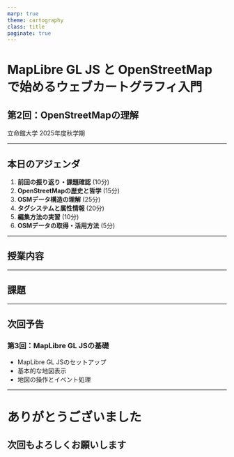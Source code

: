 ```yaml
---
marp: true
theme: cartography
class: title
paginate: true
---
```


<!-- _class: title -->

# MapLibre GL JS と OpenStreetMap で始めるウェブカートグラフィ入門

## 第2回：OpenStreetMapの理解

立命館大学 2025年度秋学期

---

## 本日のアジェンダ

1. **前回の振り返り・課題確認** (10分)
2. **OpenStreetMapの歴史と哲学** (15分)
3. **OSMデータ構造の理解** (25分)
4. **タグシステムと属性情報** (20分)
5. **編集方法の実習** (10分)
6. **OSMデータの取得・活用方法** (5分)

---

## 授業内容

<!-- ここに授業内容を追加 -->

---

<div class="assignment">

## 課題

<!-- 課題内容を記載 -->

</div>

---

## 次回予告

### 第3回：MapLibre GL JSの基礎
- MapLibre GL JSのセットアップ
- 基本的な地図表示
- 地図の操作とイベント処理

---

<!-- _class: title -->

# ありがとうございました

## 次回もよろしくお願いします

